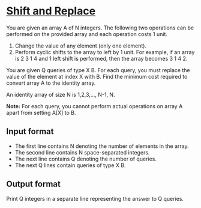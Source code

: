 # [Shift and Replace][link]

You are given an array A of N integers. The following two operations can be performed on the provided array and each operation costs 1 unit.

1. Change the value of any element (only one element).
2. Perform cyclic shifts to the array to left by 1 unit. For example, if an array is 2 3 1 4 and 1 left shift is performed, then the array becomes 3 1 4 2.

You are given Q queries of type X B. For each query, you must replace the value of the element at index X with B. Find the minimum cost required to convert array A to the identity array.

An identity array of size N is 1,2,3,..., N-1, N.

**Note:** For each query, you cannot perform actual operations on array A apart from setting A[X] to B.

## Input format

- The first line contains N denoting the number of elements in the array.
- The second line contains N space-separated integers.
- The next line contains Q denoting the number of queries.
- The next Q lines contain queries of type X B.

## Output format

Print Q integers in a separate line representing the answer to Q queries.

[link]: https://www.hackerearth.com/practice/algorithms/dynamic-programming/introduction-to-dynamic-programming-1/practice-problems/algorithm/shift-and-replace-d96fc236/
